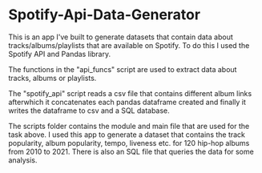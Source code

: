 # Spotify-Api-Data-Generator


This is an app I've built to generate datasets that contain data about tracks/albums/playlists that are available on Spotify.
To do this I used the Spotify API and Pandas library.

The functions in the "api_funcs" script are used to extract data about tracks, albums or playlists.

The "spotify_api" script reads a csv file that contains different album links afterwhich it concatenates each pandas dataframe created and finally it writes the dataframe to csv and a SQL database.


The scripts folder contains the module and main file that are used for the task above.
I used this app to generate a dataset that contains the track popularity, album popularity, tempo, liveness etc. for 120 hip-hop albums from 2010 to 2021.
There is also an SQL file that queries the data for some analysis.

